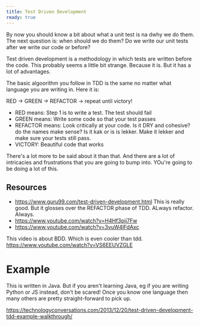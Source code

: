 ```yaml
---
title: Test Driven Development
ready: true
---
```


By now you should know a bit about what a unit test is na dwhy we do them. The next question is: when should we do them? Do we write our unit tests after we write our code or before?

Test driven development is a methodology in which tests are written before the code. This probably seems a little bit strange. Because it is. But it has a lot of advantages.

The basic algoorithm you follow in TDD is the same no matter what language you are writing in. Here it is:

RED -> GREEN -> REFACTOR -> repeat until victory!

- RED means: Step 1 is to write a test. The test should fail
- GREEN means: Write some code so that your test passes
- REFACTOR means: Look critically at your code. Is it DRY and cohesive? do the names make sense? Is it kak or is is lekker. Make it lekker and make sure your tests still pass.
- VICTORY: Beautiful code that works

There's a lot more to be said about it than that. And there are a lot of intricacies and frustrations that you are going to bump into. YOu're going to be doing a lot of this.

## Resources

- https://www.guru99.com/test-driven-development.html This is really good. But it glosses over the REFACTOR phase of TDD. ALways refactor. Always.
- https://www.youtube.com/watch?v=H4Hf3pji7Fw
- https://www.youtube.com/watch?v=3vuW4lFdAxc

This video is about BDD. Which is even cooler than tdd. https://www.youtube.com/watch?v=VS6EEUVZGLE

# Example

This is written in Java. But if you aren't learning Java, eg if you are writing Python or JS instead, don't be scared! Once you know one language then many others are pretty straight-forward to pick up.

https://technologyconversations.com/2013/12/20/test-driven-development-tdd-example-walkthrough/
